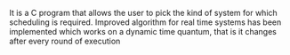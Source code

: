 It is a C program that allows the user to pick the kind of system for which scheduling is required.
Improved algorithm for real time systems has been implemented which works on a dynamic time quantum, that is it changes after every round of execution
